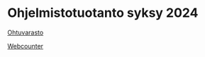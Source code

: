 # Ohjelmistotuotanto syksy 2024

[Ohtuvarasto](https://github.com/Reidforbus/ohtuvarasto)

[Webcounter](https://github.com/Reidforbus/webcounter)

